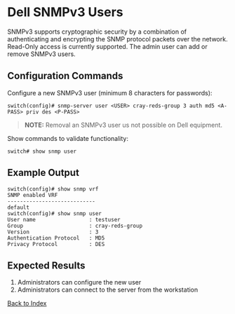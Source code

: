 # Dell SNMPv3 Users

SNMPv3 supports cryptographic security by a combination of authenticating and encrypting the SNMP protocol packets over the network. Read-Only access is currently supported. The admin user can add or remove SNMPv3 users.

## Configuration Commands

Configure a new SNMPv3 user (minimum 8 characters for passwords):

```
switch(config)# snmp-server user <USER> cray-reds-group 3 auth md5 <A-PASS> priv des <P-PASS>
```

> **NOTE:** Removal an SNMPv3 user us not possible on Dell equipment.

Show commands to validate functionality:

```
switch# show snmp user
```

## Example Output

```
switch(config)# show snmp vrf
SNMP enabled VRF
----------------------------
default
switch(config)# show snmp user
User name                 : testuser
Group                     : cray-reds-group
Version                   : 3
Authentication Protocol   : MD5
Privacy Protocol          : DES
```

## Expected Results

1. Administrators can configure the new user
2. Administrators can connect to the server from the workstation


[Back to Index](index.md)

